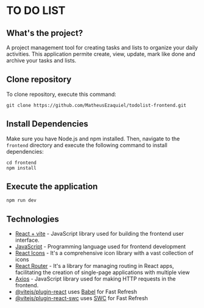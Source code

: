 # TO DO LIST

## What's the project?
A project management tool for creating tasks and lists to organize your daily activities. This application permite create, view, update, mark like done and archive your tasks and lists.

## Clone repository
To clone repository, execute this command:

    git clone https://github.com/MatheusEzaquiel/todolist-frontend.git

## Install Dependencies

Make sure you have Node.js and npm installed. Then, navigate to the `frontend` directory and execute the following command to install dependencies:

    cd frontend
    npm install

## Execute the application

    npm run dev

## Technologies

- [React + vite](https://react.dev/) - JavaScript library used for building the frontend user interface.
- [JavaScript](https://developer.mozilla.org/en-US/docs/Web/JavaScript) - Programming language used for frontend development
- [React Icons](https://react-icons.github.io/react-icons/) - It's a comprehensive icon library with a vast collection of icons
- [React Router](https://reactrouter.com/en/main) - It's a library for managing routing in React apps, facilitating the creation of single-page applications with multiple view
- [Axios](https://axios-http.com/docs/intro) - JavaScript library used for making HTTP requests in the frontend.
- [@vitejs/plugin-react](https://github.com/vitejs/vite-plugin-react/blob/main/packages/plugin-react/README.md) uses [Babel](https://babeljs.io/) for Fast Refresh
- [@vitejs/plugin-react-swc](https://github.com/vitejs/vite-plugin-react-swc) uses [SWC](https://swc.rs/) for Fast Refresh
